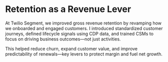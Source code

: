 # Retention as a Revenue Lever

At Twilio Segment, we improved gross revenue retention by revamping how we onboarded and engaged customers. I introduced standardized customer journeys, defined lifecycle signals using CDP data, and trained CSMs to focus on driving business outcomes—not just activities.

This helped reduce churn, expand customer value, and improve predictability of renewals—key levers to protect margin and fuel net growth.

